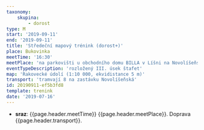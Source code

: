 ```yaml
---
taxonomy:
    skupina:
        - dorost
type: M
start: '2019-09-11'
end: '2019-09-11'
title: 'Středeční mapový trénink (dorost+)'
place: Bukovinka
meetTime: '16:30'
meetPlace: 'na parkovišti u obchodního domu BILLA v Líšni na Novolíšeňské'
eventTypeDescription: 'rozložený III. úsek štafet'
map: 'Rakovecké údolí (1:10 000, ekvidistance 5 m)'
transport: 'tramvají 8 na zastávku Novolíšeňská'
id: 20190911-ef5b3fd8
template: trenink
date: '2019-07-16'
---
```

* **sraz**: {{page.header.meetTime}} {{page.header.meetPlace}}. Doprava {{page.header.transport}}.

